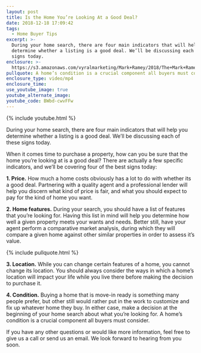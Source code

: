 ```yaml
---
layout: post
title: Is the Home You’re Looking At a Good Deal?
date: 2018-12-18 17:09:42
tags:
  - Home Buyer Tips
excerpt: >-
  During your home search, there are four main indicators that will help you
  determine whether a listing is a good deal. We’ll be discussing each of these
  signs today.
enclosure: >-
  https://s3.amazonaws.com/vyralmarketing/Mark+Ramey/2018/The+Mark+Ramey+Group-+%255B6-24%255D+%257C+Is+a+Home+a+Good+Deal%253F.mp4
pullquote: A home’s condition is a crucial component all buyers must consider.
enclosure_type: video/mp4
enclosure_time:
use_youtube_image: true
youtube_alternate_image:
youtube_code: BWbd-cwvFFw
---
```


{% include youtube.html %}

During your home search, there are four main indicators that will help you determine whether a listing is a good deal. We’ll be discussing each of these signs today.

When it comes time to purchase a property, how can you be sure that the home you’re looking at is a good deal? There are actually a few specific indicators, and we’ll be covering four of the best signs today:

**1. Price.** How much a home costs obviously has a lot to do with whether its a good deal. Partnering with a quality agent and a professional lender will help you discern what kind of price is fair, and what you should expect to pay for the kind of home you want.&nbsp;

**2. Home features.** During your search, you should have a list of features that you’re looking for. Having this list in mind will help you determine how well a given property meets your wants and needs. Better still, have your agent perform a comparative market analysis, during which they will compare a given home against other similar properties in order to assess it’s value.

{% include pullquote.html %}

**3. Location.** While you can change certain features of a home, you cannot change its location. You should always consider the ways in which a home’s location will impact your life while you live there before making the decision to purchase it.

**4. Condition.** Buying a home that is move-in ready is something many people prefer, but other still would rather put in the work to customize and fix up whatever home they buy. In either case, make a decision at the beginning of your home search about what you’re looking for. A home’s condition is a crucial component all buyers must consider.&nbsp;

If you have any other questions or would like more information, feel free to give us a call or send us an email. We look forward to hearing from you soon.